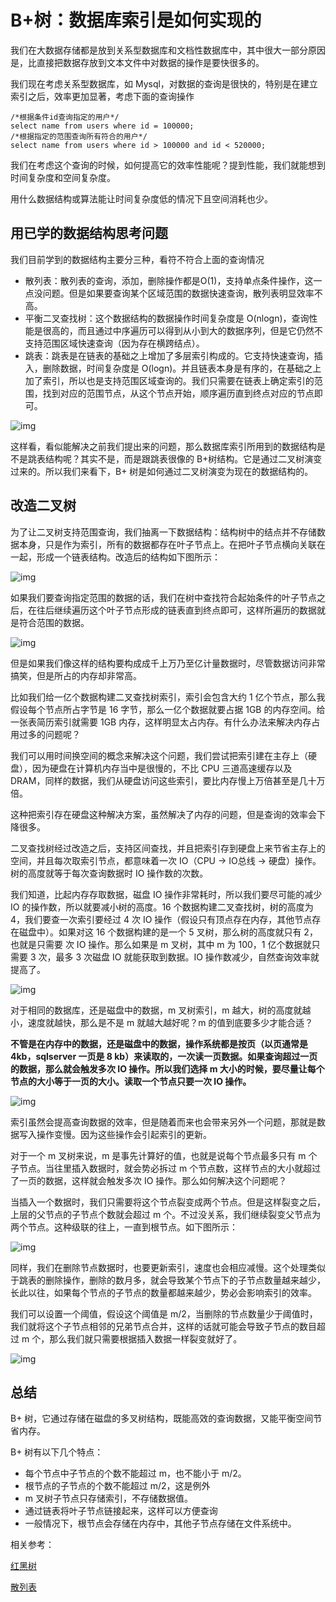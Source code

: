 # B+树：数据库索引是如何实现的

我们在大数据存储都是放到关系型数据库和文档性数据库中，其中很大一部分原因是，比直接把数据存放到文本文件中对数据的操作是要快很多的。

我们现在考虑关系型数据库，如 Mysql，对数据的查询是很快的，特别是在建立索引之后，效率更加显著，考虑下面的查询操作

```mysql
/*根据条件id查询指定的用户*/
select name from users where id = 100000;
/*根据指定的范围查询所有符合的用户*/
select name from users where id > 100000 and id < 520000;
```

我们在考虑这个查询的时候，如何提高它的效率性能呢？提到性能，我们就能想到时间复杂度和空间复杂度。

用什么数据结构或算法能让时间复杂度低的情况下且空间消耗也少。

## 用已学的数据结构思考问题

我们目前学到的数据结构主要分三种，看符不符合上面的查询情况

- 散列表：散列表的查询，添加，删除操作都是O(1)，支持单点条件操作，这一点没问题。但是如果要查询某个区域范围的数据快速查询，散列表明显效率不高。
- 平衡二叉查找树：这个数据结构的数据操作时间复杂度是 O(nlogn)，查询性能是很高的，而且通过中序遍历可以得到从小到大的数据序列，但是它仍然不支持范围区域快速查询（因为存在横跨结点）。
- 跳表：跳表是在链表的基础之上增加了多层索引构成的。它支持快速查询，插入，删除数据，时间复杂度是 O(logn)。并且链表本身是有序的，在基础之上加了索引，所以也是支持范围区域查询的。我们只需要在链表上确定索引的范围，找到对应的范围节点，从这个节点开始，顺序遍历直到终点对应的节点即可。

![img](https://static001.geekbang.org/resource/image/49/65/492206afe5e2fef9f683c7cff83afa65.jpg)

这样看，看似能解决之前我们提出来的问题，那么数据库索引所用到的数据结构是不是跳表结构呢？其实不是，而是跟跳表很像的 B+树结构。它是通过二叉树演变过来的。所以我们来看下，B+ 树是如何通过二叉树演变为现在的数据结构的。

## 改造二叉树

为了让二叉树支持范围查询，我们抽离一下数据结构：结构树中的结点并不存储数据本身，只是作为索引，所有的数据都存在叶子节点上。在把叶子节点横向关联在一起，形成一个链表结构。改造后的结构如下图所示：

![img](https://static001.geekbang.org/resource/image/25/f4/25700c1dc28ce094eed3ffac394531f4.jpg)

如果我们要查询指定范围的数据的话，我们在树中查找符合起始条件的叶子节点之后，在往后继续遍历这个叶子节点形成的链表直到终点即可，这样所遍历的数据就是符合范围的数据。

![img](https://static001.geekbang.org/resource/image/1c/cc/1cf179c03c702a6ef5b9336f5b1eaecc.jpg)

但是如果我们像这样的结构要构成成千上万乃至亿计量数据时，尽管数据访问非常搞笑，但是所占的内存却非常高。

比如我们给一亿个数据构建二叉查找树索引，索引会包含大约 1 亿个节点，那么我假设每个节点所占字节是 16 字节，那么一亿个数据就要占据 1GB 的内存空间。给一张表简历索引就需要 1GB 内存，这样明显太占内存。有什么办法来解决内存占用过多的问题呢？

我们可以用时间换空间的概念来解决这个问题，我们尝试把索引建在主存上（硬盘），因为硬盘在计算机内存当中是很慢的，不比 CPU 三道高速缓存以及 DRAM，同样的数据，我们从硬盘访问这些索引，要比内存慢上万倍甚至是几十万倍。

这种把索引存在硬盘这种解决方案，虽然解决了内存的问题，但是查询的效率会下降很多。

二叉查找树经过改造之后，支持区间查找，并且把索引存到硬盘上来节省主存上的空间，并且每次取索引节点，都意味着一次 IO（CPU -> IO总线 -> 硬盘）操作。树的高度就等于每次查询数据时 IO 操作数的次数。

我们知道，比起内存存取数据，磁盘 IO 操作非常耗时，所以我们要尽可能的减少 IO 的操作数，所以就要减小树的高度。16 个数据构建二叉查找树，树的高度为4，我们要查一次索引要经过 4 次 IO 操作（假设只有顶点存在内存，其他节点存在磁盘中）。如果对这 16 个数据构建的是一个 5 叉树，那么树的高度就只有 2，也就是只需要  次 IO 操作。那么如果是 m 叉树，其中 m 为 100，1 亿个数据就只需要 3 次，最多 3 次磁盘 IO 就能获取到数据。IO 操作数减少，自然查询效率就提高了。

![img](https://static001.geekbang.org/resource/image/69/59/69d4c48c1257dcb7dd6077d961b86259.jpg)

对于相同的数据库，还是磁盘中的数据，m 叉树索引，m 越大，树的高度就越小，速度就越快，那么是不是 m 就越大越好呢？m 的值到底要多少才能合适？

**不管是在内存中的数据，还是磁盘中的数据，操作系统都是按页（以页通常是 4kb，sqlserver 一页是 8 kb）来读取的，一次读一页数据。如果查询超过一页的数据，那么就会触发多次 IO 操作。所以我们选择 m 大小的时候，要尽量让每个节点的大小等于一页的大小。读取一个节点只要一次 IO 操作。**

![img](https://static001.geekbang.org/resource/image/ea/30/ea4472fd7bb7fa948532c8c8ba334430.jpg)

索引虽然会提高查询数据的效率，但是随着而来也会带来另外一个问题，那就是数据写入操作变慢。因为这些操作会引起索引的更新。

对于一个 m 叉树来说，m 是事先计算好的值，也就是说每个节点最多只有 m 个子节点。当往里插入数据时，就会势必拆过 m 个节点数，这样节点的大小就超过了一页的数据，这样就会触发多次 IO 操作。那么如何解决这个问题呢？

当插入一个数据时，我们只需要将这个节点裂变成两个节点。但是这样裂变之后，上层的父节点的子节点个数就会超过 m 个。不过没关系，我们继续裂变父节点为两个节点。这种级联的往上，一直到根节点。如下图所示：

![img](https://static001.geekbang.org/resource/image/18/e0/1800bc80e1e05b32a042ff6873e6c2e0.jpg)

同样，我们在删除节点数据时，也要更新索引，速度也会相应减慢。这个处理类似于跳表的删除操作，删除的数月多，就会导致某个节点下的子节点数量越来越少，长此以往，如果每个节点的子节点的数量都越来越少，势必会影响索引的效率。

我们可以设置一个阈值，假设这个阈值是 m/2，当删除的节点数量少于阈值时，我们就将这个子节点相邻的兄弟节点合并，这样的话就可能会导致子节点的数目超过 m 个，那么我们就只需要根据插入数据一样裂变就好了。

![img](https://static001.geekbang.org/resource/image/17/18/1730e34450dad29f062e76536622c918.jpg)

## 总结

B+ 树，它通过存储在磁盘的多叉树结构，既能高效的查询数据，又能平衡空间节省内存。

B+ 树有以下几个特点：

- 每个节点中子节点的个数不能超过 m，也不能小于 m/2。
- 根节点的子节点的个数不能超过 m/2，这是例外
- m 叉树子节点只存储索引，不存储数据值。
- 通过链表将叶子节点链接起来，这样可以方便查询
- 一般情况下，根节点会存储在内存中，其他子节点存储在文件系统中。



相关参考：

[红黑树](BlackRedTree.md)

[散列表](HashSet.md)

